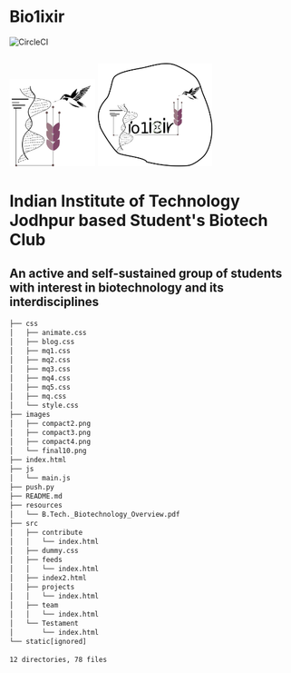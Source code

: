 # Bio1ixir

<img src="https://camo.githubusercontent.com/8bd89d1ba2aca68b1c611acc37ec8b0e008d97fa/68747470733a2f2f636972636c6563692e636f6d2f67682f5265616c4f72616e67654f6e652f6875676f2d7468656d652d72657665616c6a732e7376673f7374796c653d737667" alt="CircleCI" data-canonical-src="https://circleci.com/gh/RealOrangeOne/hugo-theme-revealjs.svg?style=svg" style="max-width:100%;">

<img src="images/compact2.png" width="30%">                                 <img src="images/final10.png" width="40%"> 
---

# Indian Institute of Technology Jodhpur based Student's Biotech Club
An active and self-sustained group of students with interest in biotechnology and its interdisciplines
---
```
├── css
│   ├── animate.css
│   ├── blog.css
│   ├── mq1.css
│   ├── mq2.css
│   ├── mq3.css
│   ├── mq4.css
│   ├── mq5.css
│   ├── mq.css
│   └── style.css
├── images
│   ├── compact2.png
│   ├── compact3.png
│   ├── compact4.png
│   └── final10.png
├── index.html
├── js
│   └── main.js
├── push.py
├── README.md
├── resources
│   └── B.Tech._Biotechnology_Overview.pdf
├── src
│   ├── contribute
│   │   └── index.html
│   ├── dummy.css
│   ├── feeds
│   │   └── index.html
│   ├── index2.html
│   ├── projects
│   │   └── index.html
│   ├── team
│   │   └── index.html
│   └── Testament
│       └── index.html
└── static[ignored]

12 directories, 78 files
```


